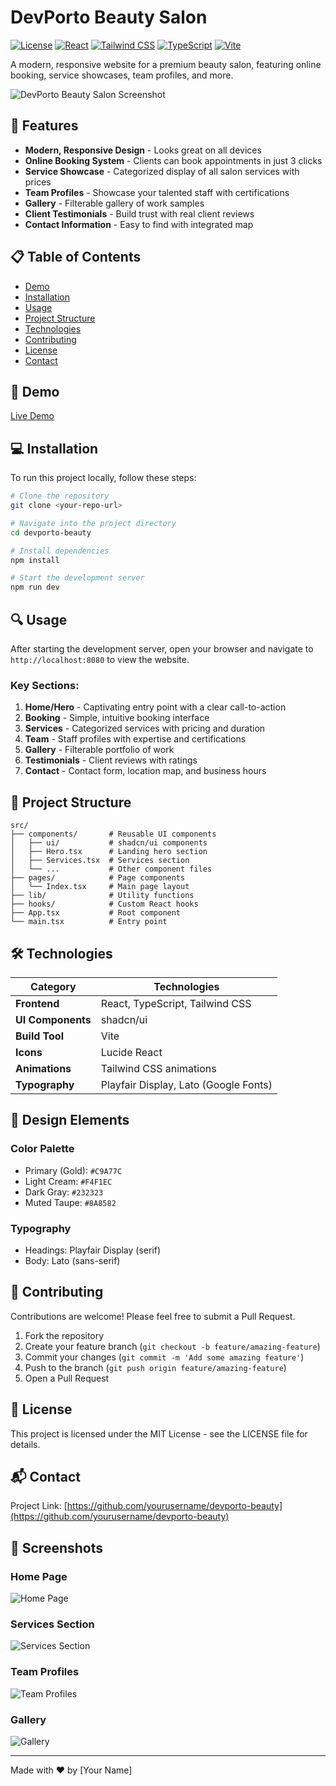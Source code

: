 
# DevPorto Beauty Salon

[![License](https://img.shields.io/badge/license-MIT-blue.svg)](LICENSE)
[![React](https://img.shields.io/badge/React-18.3.1-blue.svg)](https://reactjs.org/)
[![Tailwind CSS](https://img.shields.io/badge/Tailwind_CSS-3.4.0-38B2AC.svg)](https://tailwindcss.com/)
[![TypeScript](https://img.shields.io/badge/TypeScript-5.0.0+-007ACC.svg)](https://www.typescriptlang.org/)
[![Vite](https://img.shields.io/badge/Vite-5.0.0+-646CFF.svg)](https://vitejs.dev/)

A modern, responsive website for a premium beauty salon, featuring online booking, service showcases, team profiles, and more.

![DevPorto Beauty Salon Screenshot](https://images.unsplash.com/photo-1487412947147-5cdc1cdc5564?auto=format&fit=crop&w=1200&q=80)

## 🌟 Features

- **Modern, Responsive Design** - Looks great on all devices
- **Online Booking System** - Clients can book appointments in just 3 clicks
- **Service Showcase** - Categorized display of all salon services with prices
- **Team Profiles** - Showcase your talented staff with certifications
- **Gallery** - Filterable gallery of work samples
- **Client Testimonials** - Build trust with real client reviews
- **Contact Information** - Easy to find with integrated map

## 📋 Table of Contents

- [Demo](#demo)
- [Installation](#installation)
- [Usage](#usage)
- [Project Structure](#project-structure)
- [Technologies](#technologies)
- [Contributing](#contributing)
- [License](#license)
- [Contact](#contact)

## 🚀 Demo

[Live Demo](https://lovable.dev/projects/b3dad143-eb71-40cf-a518-ca52d70cbcd1)

## 💻 Installation

To run this project locally, follow these steps:

```bash
# Clone the repository
git clone <your-repo-url>

# Navigate into the project directory
cd devporto-beauty

# Install dependencies
npm install

# Start the development server
npm run dev
```

## 🔍 Usage

After starting the development server, open your browser and navigate to `http://localhost:8080` to view the website.

### Key Sections:

1. **Home/Hero** - Captivating entry point with a clear call-to-action
2. **Booking** - Simple, intuitive booking interface
3. **Services** - Categorized services with pricing and duration
4. **Team** - Staff profiles with expertise and certifications
5. **Gallery** - Filterable portfolio of work
6. **Testimonials** - Client reviews with ratings
7. **Contact** - Contact form, location map, and business hours

## 📁 Project Structure

```
src/
├── components/       # Reusable UI components
│   ├── ui/           # shadcn/ui components
│   ├── Hero.tsx      # Landing hero section
│   ├── Services.tsx  # Services section
│   └── ...           # Other component files
├── pages/            # Page components
│   └── Index.tsx     # Main page layout
├── lib/              # Utility functions
├── hooks/            # Custom React hooks
├── App.tsx           # Root component
└── main.tsx          # Entry point
```

## 🛠️ Technologies

| Category          | Technologies                                         |
|-------------------|-----------------------------------------------------|
| **Frontend**      | React, TypeScript, Tailwind CSS                     |
| **UI Components** | shadcn/ui                                           |
| **Build Tool**    | Vite                                                |
| **Icons**         | Lucide React                                        |
| **Animations**    | Tailwind CSS animations                             |
| **Typography**    | Playfair Display, Lato (Google Fonts)               |

## 🎨 Design Elements

### Color Palette

- Primary (Gold): `#C9A77C`
- Light Cream: `#F4F1EC`
- Dark Gray: `#232323`
- Muted Taupe: `#8A8582`

### Typography

- Headings: Playfair Display (serif)
- Body: Lato (sans-serif)

## 🤝 Contributing

Contributions are welcome! Please feel free to submit a Pull Request.

1. Fork the repository
2. Create your feature branch (`git checkout -b feature/amazing-feature`)
3. Commit your changes (`git commit -m 'Add some amazing feature'`)
4. Push to the branch (`git push origin feature/amazing-feature`)
5. Open a Pull Request

## 📄 License

This project is licensed under the MIT License - see the LICENSE file for details.

## 📬 Contact

Project Link: [https://github.com/yourusername/devporto-beauty](https://github.com/yourusername/devporto-beauty)

## 📸 Screenshots

### Home Page
![Home Page](https://images.unsplash.com/photo-1560066984-138dadb4c035?auto=format&fit=crop&w=800&q=80)

### Services Section
![Services Section](https://images.unsplash.com/photo-1522337660859-02fbefca4702?auto=format&fit=crop&w=800&q=80)

### Team Profiles
![Team Profiles](https://images.unsplash.com/photo-1582582621959-48d27397dc69?auto=format&fit=crop&w=800&q=80)

### Gallery
![Gallery](https://images.unsplash.com/photo-1487412947147-5cdc1cdc5564?auto=format&fit=crop&w=800&q=80)

---

Made with ❤️ by [Your Name]
